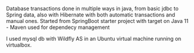 Database transactions done in multiple ways in java, from basic jdbc to Spring data, also with Hibernate with both automatic transactions and manual ones.
Started from SpringBoot starter project with target on Java 11 - Maven used for dependecy management

I used mysql db with Wildfly AS in an Ubuntu virtual machine running on virtualbox.